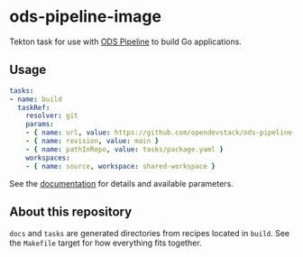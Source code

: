 # ods-pipeline-image

Tekton task for use with [ODS Pipeline](https://github.com/opendevstack/ods-pipeline) to build Go applications.

## Usage

```yaml
tasks:
- name: build
  taskRef:
    resolver: git
    params:
    - { name: url, value: https://github.com/opendevstack/ods-pipeline-image.git }
    - { name: revision, value: main }
    - { name: pathInRepo, value: tasks/package.yaml }
    workspaces:
    - { name: source, workspace: shared-workspace }
```

See the [documentation](https://github.com/opendevstack/ods-pipeline-image/blob/main/docs/package.adoc) for details and available parameters.

## About this repository

`docs` and `tasks` are generated directories from recipes located in `build`. See the `Makefile` target for how everything fits together.
